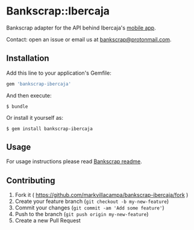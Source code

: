 # Bankscrap::Ibercaja

Bankscrap adapter for the API behind Ibercaja's [mobile app](https://itunes.apple.com/es/app/ibercaja/id515972019?mt=8).

Contact: open an issue or email us at bankscrap@protonmail.com.

## Installation

Add this line to your application's Gemfile:

```ruby
gem 'bankscrap-ibercaja'
```

And then execute:

    $ bundle

Or install it yourself as:

    $ gem install bankscrap-ibercaja

## Usage

For usage instructions please read [Bankscrap readme](https://github.com/bankscrap/bankscrap#usage).


## Contributing

1. Fork it ( https://github.com/markvillacampa/bankscrap-ibercaja/fork )
2. Create your feature branch (`git checkout -b my-new-feature`)
3. Commit your changes (`git commit -am 'Add some feature'`)
4. Push to the branch (`git push origin my-new-feature`)
5. Create a new Pull Request
